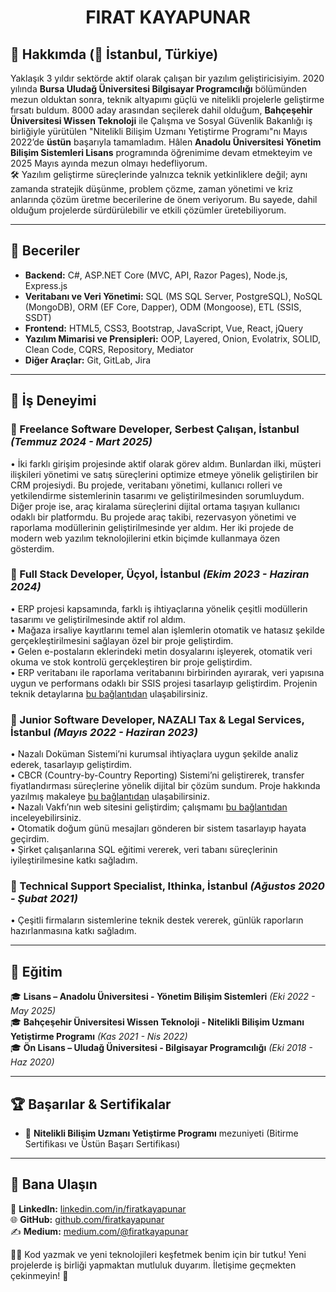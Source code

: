 # <h1 align="center">FIRAT KAYAPUNAR</h1>

## 🚀 Hakkımda (📍 İstanbul, Türkiye)

Yaklaşık 3 yıldır sektörde aktif olarak çalışan bir yazılım geliştiricisiyim. 2020 yılında **Bursa Uludağ Üniversitesi Bilgisayar
Programcılığı** bölümünden mezun olduktan sonra, teknik altyapımı güçlü ve nitelikli projelerle geliştirme
fırsatı buldum. 8000 aday arasından seçilerek dahil olduğum, **Bahçeşehir Üniversitesi Wissen Teknoloji** ile Çalışma
ve Sosyal Güvenlik Bakanlığı iş birliğiyle yürütülen "Nitelikli Bilişim Uzmanı Yetiştirme Programı"nı Mayıs 2022’de
**üstün** başarıyla tamamladım. Hâlen **Anadolu Üniversitesi Yönetim Bilişim Sistemleri Lisans** programında öğrenimime devam etmekteyim ve 2025 Mayıs ayında mezun olmayı hedefliyorum.  <br>
🛠️ Yazılım geliştirme süreçlerinde yalnızca teknik yetkinliklere değil; aynı zamanda stratejik düşünme, problem çözme, zaman yönetimi ve kriz anlarında çözüm
üretme becerilerine de önem veriyorum. Bu sayede, dahil olduğum projelerde sürdürülebilir ve etkili çözümler üretebiliyorum.

---

## 🔧 Beceriler

- **Backend:** C#, ASP.NET Core (MVC, API, Razor Pages), Node.js, Express.js
- **Veritabanı ve Veri Yönetimi:** SQL (MS SQL Server, PostgreSQL), NoSQL (MongoDB), ORM (EF Core, Dapper), ODM (Mongoose), ETL (SSIS, SSDT)
- **Frontend:** HTML5, CSS3, Bootstrap, JavaScript, Vue, React, jQuery
- **Yazılım Mimarisi ve Prensipleri:** OOP, Layered, Onion, Evolatrix, SOLID, Clean Code, CQRS, Repository, Mediator
- **Diğer Araçlar:** Git, GitLab, Jira

---

## 💼 İş Deneyimi

### 🔹 Freelance Software Developer, Serbest Çalışan, İstanbul *(Temmuz 2024 - Mart 2025)*
• İki farklı girişim projesinde aktif olarak görev aldım. Bunlardan ilki, müşteri ilişkileri yönetimi ve satış süreçlerini optimize etmeye yönelik geliştirilen bir CRM projesiydi. Bu projede, veritabanı yönetimi, kullanıcı rolleri ve yetkilendirme sistemlerinin tasarımı ve geliştirilmesinden sorumluydum. Diğer proje ise, araç kiralama süreçlerini dijital ortama taşıyan kullanıcı odaklı bir platformdu. Bu projede araç takibi, rezervasyon yönetimi ve raporlama modüllerinin geliştirilmesinde yer aldım. Her iki projede de modern web yazılım teknolojilerini etkin biçimde kullanmaya özen gösterdim.<br>

### 🔹 Full Stack Developer, Üçyol, İstanbul *(Ekim 2023 - Haziran 2024)*
• ERP projesi kapsamında, farklı iş ihtiyaçlarına yönelik çeşitli modüllerin tasarımı ve geliştirilmesinde aktif rol aldım.<br>
• Mağaza irsaliye kayıtlarını temel alan işlemlerin otomatik ve hatasız şekilde gerçekleştirilmesini sağlayan özel bir proje geliştirdim.<br>
• Gelen e-postaların eklerindeki metin dosyalarını işleyerek, otomatik veri okuma ve stok kontrolü gerçekleştiren bir proje geliştirdim.<br>
• ERP veritabanı ile raporlama veritabanını birbirinden ayırarak, veri yapısına uygun ve performans odaklı bir SSIS projesi tasarlayıp geliştirdim. Projenin teknik detaylarına [bu bağlantıdan](https://medium.com/@firatkayapunar/etl-ssis-ssdt-36a31437eef4) ulaşabilirsiniz.<br>

### 🔹 Junior Software Developer, NAZALI Tax & Legal Services, İstanbul *(Mayıs 2022 - Haziran 2023)*
• Nazalı Doküman Sistemi’ni kurumsal ihtiyaçlara uygun şekilde analiz ederek, tasarlayıp geliştirdim.<br>
• CBCR (Country-by-Country Reporting) Sistemi’ni geliştirerek, transfer fiyatlandırması süreçlerine yönelik dijital bir çözüm sundum. Proje hakkında yazılmış makaleye [bu bağlantıdan](https://medium.com/@serdar1aslan/application-of-software-solutions-in-transfer-pricing-practices-5878fbdedc2b) ulaşabilirsiniz.<br>
• Nazalı Vakfı’nın web sitesini geliştirdim; çalışmamı [bu bağlantıdan](https://nazalivakfi.com/) inceleyebilirsiniz.<br>
• Otomatik doğum günü mesajları gönderen bir sistem tasarlayıp hayata geçirdim.<br>
• Şirket çalışanlarına SQL eğitimi vererek, veri tabanı süreçlerinin iyileştirilmesine katkı sağladım.<br>

### 🔹 Technical Support Specialist, Ithinka, İstanbul *(Ağustos 2020 - Şubat 2021)*
• Çeşitli firmaların sistemlerine teknik destek vererek, günlük raporların hazırlanmasına katkı sağladım.<br>

---

## 📜 Eğitim

🎓 **Lisans – Anadolu Üniversitesi - Yönetim Bilişim Sistemleri** *(Eki 2022 - May 2025)*  
🎓 **Bahçeşehir Üniversitesi Wissen Teknoloji - Nitelikli Bilişim Uzmanı Yetiştirme Programı** *(Kas 2021 - Nis 2022)*  
🎓 **Ön Lisans – Uludağ Üniversitesi - Bilgisayar Programcılığı** *(Eki 2018 - Haz 2020)*  

---

## 🏆 Başarılar & Sertifikalar

- 📜 **Nitelikli Bilişim Uzmanı Yetiştirme Programı** mezuniyeti (Bitirme Sertifikası ve Üstün Başarı Sertifikası)

---

## 📩 Bana Ulaşın

🔗 **LinkedIn:** [linkedin.com/in/firatkayapunar](https://www.linkedin.com/in/firatkayapunar)  
🌐 **GitHub:** [github.com/firatkayapunar](https://github.com/firatkayapunar)  
✍ **Medium:** [medium.com/@firatkayapunar](https://medium.com/@firatkayapunar)  

👨‍💻 Kod yazmak ve yeni teknolojileri keşfetmek benim için bir tutku! Yeni projelerde iş birliği yapmaktan mutluluk duyarım. İletişime geçmekten çekinmeyin! 🚀
